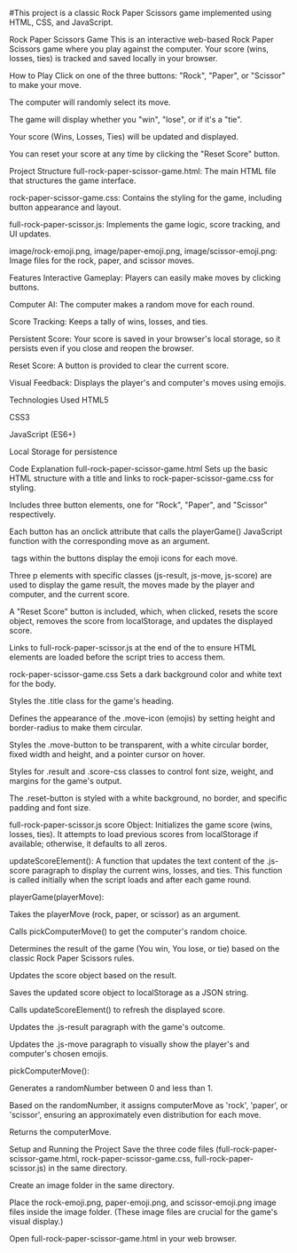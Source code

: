

#This project is a classic Rock Paper Scissors game implemented using HTML, CSS, and JavaScript.

Rock Paper Scissors Game
This is an interactive web-based Rock Paper Scissors game where you play against the computer. Your score (wins, losses, ties) is tracked and saved locally in your browser.

How to Play
Click on one of the three buttons: "Rock", "Paper", or "Scissor" to make your move.

The computer will randomly select its move.

The game will display whether you "win", "lose", or if it's a "tie".

Your score (Wins, Losses, Ties) will be updated and displayed.

You can reset your score at any time by clicking the "Reset Score" button.

Project Structure
full-rock-paper-scissor-game.html: The main HTML file that structures the game interface.

rock-paper-scissor-game.css: Contains the styling for the game, including button appearance and layout.

full-rock-paper-scissor.js: Implements the game logic, score tracking, and UI updates.

image/rock-emoji.png, image/paper-emoji.png, image/scissor-emoji.png: Image files for the rock, paper, and scissor moves.

Features
Interactive Gameplay: Players can easily make moves by clicking buttons.

Computer AI: The computer makes a random move for each round.

Score Tracking: Keeps a tally of wins, losses, and ties.

Persistent Score: Your score is saved in your browser's local storage, so it persists even if you close and reopen the browser.

Reset Score: A button is provided to clear the current score.

Visual Feedback: Displays the player's and computer's moves using emojis.

Technologies Used
HTML5

CSS3

JavaScript (ES6+)

Local Storage for persistence

Code Explanation
full-rock-paper-scissor-game.html
Sets up the basic HTML structure with a title and links to rock-paper-scissor-game.css for styling.

Includes three button elements, one for "Rock", "Paper", and "Scissor" respectively.

Each button has an onclick attribute that calls the playerGame() JavaScript function with the corresponding move as an argument.

<img> tags within the buttons display the emoji icons for each move.

Three p elements with specific classes (js-result, js-move, js-score) are used to display the game result, the moves made by the player and computer, and the current score.

A "Reset Score" button is included, which, when clicked, resets the score object, removes the score from localStorage, and updates the displayed score.

Links to full-rock-paper-scissor.js at the end of the <body> to ensure HTML elements are loaded before the script tries to access them.

rock-paper-scissor-game.css
Sets a dark background color and white text for the body.

Styles the .title class for the game's heading.

Defines the appearance of the .move-icon (emojis) by setting height and border-radius to make them circular.

Styles the .move-button to be transparent, with a white circular border, fixed width and height, and a pointer cursor on hover.

Styles for .result and .score-css classes to control font size, weight, and margins for the game's output.

The .reset-button is styled with a white background, no border, and specific padding and font size.

full-rock-paper-scissor.js
score Object: Initializes the game score (wins, losses, ties). It attempts to load previous scores from localStorage if available; otherwise, it defaults to all zeros.

updateScoreElement(): A function that updates the text content of the .js-score paragraph to display the current wins, losses, and ties. This function is called initially when the script loads and after each game round.

playerGame(playerMove):

Takes the playerMove (rock, paper, or scissor) as an argument.

Calls pickComputerMove() to get the computer's random choice.

Determines the result of the game (You win, You lose, or tie) based on the classic Rock Paper Scissors rules.

Updates the score object based on the result.

Saves the updated score object to localStorage as a JSON string.

Calls updateScoreElement() to refresh the displayed score.

Updates the .js-result paragraph with the game's outcome.

Updates the .js-move paragraph to visually show the player's and computer's chosen emojis.

pickComputerMove():

Generates a randomNumber between 0 and less than 1.

Based on the randomNumber, it assigns computerMove as 'rock', 'paper', or 'scissor', ensuring an approximately even distribution for each move.

Returns the computerMove.

Setup and Running the Project
Save the three code files (full-rock-paper-scissor-game.html, rock-paper-scissor-game.css, full-rock-paper-scissor.js) in the same directory.

Create an image folder in the same directory.

Place the rock-emoji.png, paper-emoji.png, and scissor-emoji.png image files inside the image folder. (These image files are crucial for the game's visual display.)

Open full-rock-paper-scissor-game.html in your web browser.
